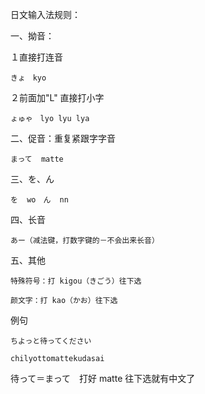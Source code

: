 日文输入法规则：

一、拗音：

１直接打连音
```
きょ　kyo　
```
２前面加"L" 直接打小字
```
ょゅゃ　lyo lyu lya
```
二、促音：重复紧跟字字音
```
まって  matte
```
三、を、ん
```
を  wo　ん  nn 
```
四、长音
```
あー（减法键，打数字键的－不会出来长音）
```
五、其他
```
特殊符号：打 kigou（きごう）往下选
```
```
颜文字：打 kao（かお）往下选
```
例句
```
ちよっと待ってください

chilyottomattekudasai
```
待って＝まって　打好 matte 往下选就有中文了